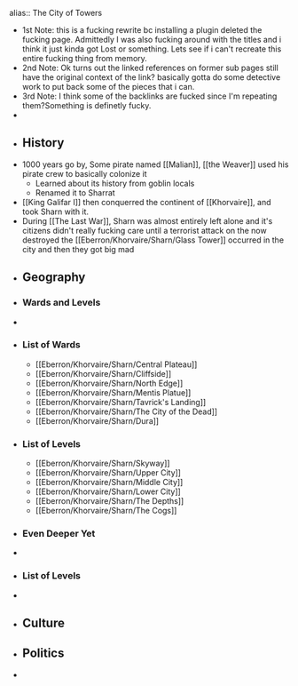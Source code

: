 alias:: The City of Towers

- 1st Note: this is a fucking rewrite bc installing a plugin deleted the fucking page. Admittedly I was also fucking around with the titles and i think it just kinda got Lost or something. Lets see if i can't recreate this entire fucking thing from memory.
- 2nd Note: Ok turns out the linked references on former sub pages still have the original context of the link? basically gotta do some detective work to put back some of the pieces that i can.
- 3rd Note: I think some of the backlinks are fucked since I'm repeating them?Something is definetly fucky.
-
- ## History
- 1000 years go by, Some pirate named [[Malian]], [[the Weaver]] used his pirate crew to basically colonize it
	- Learned about its history from goblin locals
	- Renamed it to Sharrat
- [[King Galifar I]] then conquerred the continent of [[Khorvaire]], and took Sharn with it.
- During [[The Last War]], Sharn was almost entirely left alone and it's citizens didn't really fucking care until a terrorist attack on the now destroyed the [[Eberron/Khorvaire/Sharn/Glass Tower]] occurred in the city and then they got big mad
- ## Geography
- ### Wards and Levels
-
- ### List of Wards
	- [[Eberron/Khorvaire/Sharn/Central Plateau]]
	- [[Eberron/Khorvaire/Sharn/Cliffside]]
	- [[Eberron/Khorvaire/Sharn/North Edge]]
	- [[Eberron/Khorvaire/Sharn/Mentis Platue]]
	- [[Eberron/Khorvaire/Sharn/Tavrick's Landing]]
	- [[Eberron/Khorvaire/Sharn/The City of the Dead]]
	- [[Eberron/Khorvaire/Sharn/Dura]]
- ### List of Levels
	- [[Eberron/Khorvaire/Sharn/Skyway]]
	- [[Eberron/Khorvaire/Sharn/Upper City]]
	- [[Eberron/Khorvaire/Sharn/Middle City]]
	- [[Eberron/Khorvaire/Sharn/Lower City]]
	- [[Eberron/Khorvaire/Sharn/The Depths]]
	- [[Eberron/Khorvaire/Sharn/The Cogs]]
- ### Even Deeper Yet
-
- ### List of Levels
-
- ## Culture
- ## Politics
-